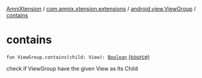 [AmniXtension](../../index.md) / [com.amnix.xtension.extensions](../index.md) / [android.view.ViewGroup](index.md) / [contains](./contains.md)

# contains

`fun ViewGroup.contains(child: View): `[`Boolean`](https://kotlinlang.org/api/latest/jvm/stdlib/kotlin/-boolean/index.html) [(source)](https://github.com/AmniX/AmniXTension/tree/master/AmniXtension/src/main/java/com/amnix/xtension/extensions/ViewGroupExtensions.kt#L18)

check if ViewGroup have the given View as Its Child


